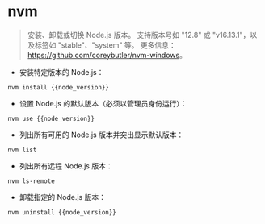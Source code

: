 # nvm

> 安装、卸载或切换 Node.js 版本。
> 支持版本号如 "12.8" 或 "v16.13.1"，以及标签如 "stable"、"system" 等。
> 更多信息：<https://github.com/coreybutler/nvm-windows>。

- 安装特定版本的 Node.js：

`nvm install {{node_version}}`

- 设置 Node.js 的默认版本（必须以管理员身份运行）：

`nvm use {{node_version}}`

- 列出所有可用的 Node.js 版本并突出显示默认版本：

`nvm list`

- 列出所有远程 Node.js 版本：

`nvm ls-remote`

- 卸载指定的 Node.js 版本：

`nvm uninstall {{node_version}}`